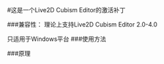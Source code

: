 #这是一个Live2D Cubism Editor的激活补丁

###兼容性：
理论上支持Live2D Cubism Editor 2.0-4.0 

只适用于Windows平台
###使用方法

###原理
